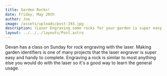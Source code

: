 ```yaml
---
title: Garden Rocks!
date: Friday, May 20th
author: Joe
image: /assets/uploads/post-193.jpg
description: (Laser Engraving some rocks for your garden is super easy!)
layout: ../../../layouts/Post.astro
---
```


Devan has a class on Sunday for rock engraving with the laser.  Making garden identifiers is one of many projects that the laser engraver is super easy and handy to complete.  Engraving a rock is similar to most anything else you would do with the laser so it's a good way to learn the general usage.
